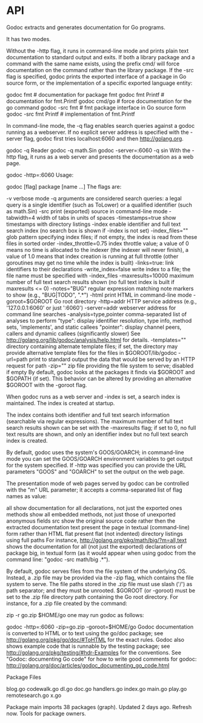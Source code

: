 # API
Godoc extracts and generates documentation for Go programs.

It has two modes.

Without the -http flag, it runs in command-line mode and prints plain text documentation to standard output and exits. If both a library package and a command with the same name exists, using the prefix cmd/ will force documentation on the command rather than the library package. If the -src flag is specified, godoc prints the exported interface of a package in Go source form, or the implementation of a specific exported language entity:

godoc fmt                # documentation for package fmt
godoc fmt Printf         # documentation for fmt.Printf
godoc cmd/go             # force documentation for the go command
godoc -src fmt           # fmt package interface in Go source form
godoc -src fmt Printf    # implementation of fmt.Printf

In command-line mode, the -q flag enables search queries against a godoc running as a webserver. If no explicit server address is specified with the -server flag, godoc first tries localhost:6060 and then http://golang.org.

godoc -q Reader
godoc -q math.Sin
godoc -server=:6060 -q sin
With the -http flag, it runs as a web server and presents the documentation as a web page.

godoc -http=:6060
Usage:

godoc [flag] package [name ...]
The flags are:

-v
	verbose mode
-q
	arguments are considered search queries: a legal query is a
	single identifier (such as ToLower) or a qualified identifier
	(such as math.Sin)
-src
	print (exported) source in command-line mode
-tabwidth=4
	width of tabs in units of spaces
-timestamps=true
	show timestamps with directory listings
-index
	enable identifier and full text search index
	(no search box is shown if -index is not set)
-index_files=""
	glob pattern specifying index files; if not empty,
	the index is read from these files in sorted order
-index_throttle=0.75
	index throttle value; a value of 0 means no time is allocated
	to the indexer (the indexer will never finish), a value of 1.0
	means that index creation is running at full throttle (other
	goroutines may get no time while the index is built)
-links=true:
	link identifiers to their declarations
-write_index=false
	write index to a file; the file name must be specified with
	-index_files
-maxresults=10000
	maximum number of full text search results shown
	(no full text index is built if maxresults <= 0)
-notes="BUG"
	regular expression matching note markers to show
	(e.g., "BUG|TODO", ".*")
-html
	print HTML in command-line mode
-goroot=$GOROOT
	Go root directory
-http=addr
	HTTP service address (e.g., '127.0.0.1:6060' or just ':6060')
-server=addr
	webserver address for command line searches
-analysis=type,pointer
	comma-separated list of analyses to perform
	"type": display identifier resolution, type info, method sets,
		'implements', and static callees
	"pointer": display channel peers, callers and dynamic callees
		(significantly slower)
	See http://golang.org/lib/godoc/analysis/help.html for details.
-templates=""
	directory containing alternate template files; if set,
	the directory may provide alternative template files
	for the files in $GOROOT/lib/godoc
-url=path
	print to standard output the data that would be served by
	an HTTP request for path
-zip=""
	zip file providing the file system to serve; disabled if empty
By default, godoc looks at the packages it finds via $GOROOT and $GOPATH (if set). This behavior can be altered by providing an alternative $GOROOT with the -goroot flag.

When godoc runs as a web server and -index is set, a search index is maintained. The index is created at startup.

The index contains both identifier and full text search information (searchable via regular expressions). The maximum number of full text search results shown can be set with the -maxresults flag; if set to 0, no full text results are shown, and only an identifier index but no full text search index is created.

By default, godoc uses the system's GOOS/GOARCH; in command-line mode you can set the GOOS/GOARCH environment variables to get output for the system specified. If -http was specified you can provide the URL parameters "GOOS" and "GOARCH" to set the output on the web page.

The presentation mode of web pages served by godoc can be controlled with the "m" URL parameter; it accepts a comma-separated list of flag names as value:

all	show documentation for all declarations, not just the exported ones
methods	show all embedded methods, not just those of unexported anonymous fields
src	show the original source code rather then the extracted documentation
text	present the page in textual (command-line) form rather than HTML
flat	present flat (not indented) directory listings using full paths
For instance, http://golang.org/pkg/math/big/?m=all,text shows the documentation for all (not just the exported) declarations of package big, in textual form (as it would appear when using godoc from the command line: "godoc -src math/big .*").

By default, godoc serves files from the file system of the underlying OS. Instead, a .zip file may be provided via the -zip flag, which contains the file system to serve. The file paths stored in the .zip file must use slash ('/') as path separator; and they must be unrooted. $GOROOT (or -goroot) must be set to the .zip file directory path containing the Go root directory. For instance, for a .zip file created by the command:

zip -r go.zip $HOME/go
one may run godoc as follows:

godoc -http=:6060 -zip=go.zip -goroot=$HOME/go
Godoc documentation is converted to HTML or to text using the go/doc package; see http://golang.org/pkg/go/doc/#ToHTML for the exact rules. Godoc also shows example code that is runnable by the testing package; see http://golang.org/pkg/testing/#hdr-Examples for the conventions. See "Godoc: documenting Go code" for how to write good comments for godoc: http://golang.org/doc/articles/godoc_documenting_go_code.html

Package Files

blog.go codewalk.go dl.go doc.go handlers.go index.go main.go play.go remotesearch.go x.go

Package main imports 38 packages (graph). Updated 2 days ago. Refresh now. Tools for package owners.
